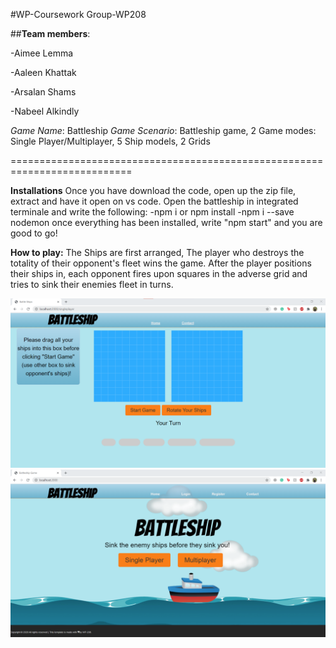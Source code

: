#WP-Coursework Group-WP208

##**Team members**:

-Aimee Lemma

-Aaleen Khattak

-Arsalan Shams

-Nabeel Alkindly

*Game Name*: Battleship
*Game Scenario*: Battleship game,
2 Game modes: Single Player/Multiplayer,
5 Ship models,
2 Grids

===========================================================================


**Installations**
Once you have download the code, open up the zip file, extract and have it open on vs code. Open the battleship in integrated terminale and write the following:
-npm i or npm install
-npm i --save nodemon
once everything has been installed, write "npm start" and you are good to go!

**How to play:**
The Ships are first arranged, The player who destroys the totality of their opponent's fleet wins the game. After the player positions their ships in, each opponent
fires upon squares in the adverse grid and tries to sink their enemies fleet in turns.


![BattleshipHomepage](https://github.com/F28WP-Dubai-WP208/WP-Coursework/blob/master/Battleship/public/pics/BattleshipGame.png)
![BattleshipHomepage](https://github.com/F28WP-Dubai-WP208/WP-Coursework/blob/master/Battleship/public/pics/BattleshipHomepage.png)

